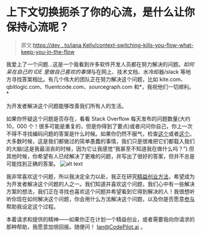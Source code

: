 # 上下文切换扼杀了你的心流，是什么让你保持心流呢？

> 原文:[https://dev . to/iana Kelly/context-switching-kills-you-flow-what-keep-you-in-the-flow](https://dev.to/ianakelly/context-switching-kills-your-flow-what-would-keep-you-in-the-flow)

我爱上了一个问题...这是一个我看到许多软件开发人员都在努力解决的问题。*如何呆在自己的 IDE 里做自己喜欢的事情*与在网上、技术文档、水冷却器/slack 等地方寻找答案相比。有几个伟大的团队正在努力解决这个问题，比如 kite.com、qbitlogic.com、fluentcode.com、sourcegraph.com 和*，我祝他们一切顺利。*

为开发者解决这个问题能够改善我们所有人的生活。

如果你怀疑这个问题是否存在，看看 Stack Overflow 每天发布的问题数量(大约 10，000 个！很多可能是重复的，但是你得到了要点)或者问问你自己，你上一次不得不寻找编码问题的答案是什么时候。如果你仍然不服气，检查[这个](https://blog.codinghorror.com/the-multi-tasking-myth/)或者[这个](http://seriouspony.com/blog/2013/7/24/your-app-makes-me-fat)。
大多数时候，这是我们都做过的简单愚蠢的事情，我们只是很难把它们都载入我们的大脑(这是我最沮丧的时候，因为它让我感觉“我甚至不知道我在做什么吗？”).但其他时候，你希望有人已经解决了更难的问题，并写出了很好的答案，但并不总是可能找到正确的答案。
![alt text](../Images/c04667ebdaa3ae395d29052d08822645.png "XKCD.com Wisdom of the Ancients")

我非常喜欢这个问题，所以我决定全力以赴，我正在研究[精益创业方法](http://theleanstartup.com/principles)，希望成为为开发者解决这个问题的人之一。我们知道并喜欢这个问题，我们心中有一些解决方案的想法，我们正在寻找也喜欢这个问题并希望看到它得到解决的人！我很想听听你现在如何解决这个问题，你会用什么方法解决这个问题，以及你是否愿意[参与](https://codepilot.ai/?utm_source=dev)帮助我设定这个过程。

本着请求和提供的精神——如果你正在计划一个精益创业，或者需要我向你请求的那种帮助，我愿意加倍回报。随便问！ [Ian@CodePilot.ai](mailto:Ian@CodePilot.ai) 。